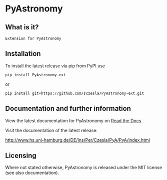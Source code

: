 # PyAstronomy

What is it?
-----------

    Extension for PyAstronomy

Installation
------------

  To install the latest release via pip from PyPI use
  
    pip install PyAstronomy-ext
    
  or
  
    pip install git+https://github.com/sczesla/PyAstronomy-ext.git
    

Documentation and further information
-------------------------------------

  View the latest documentation for PyAstronomy on [Read the
  Docs](https://pyastronomy.readthedocs.org/en/latest/)

  Visit the documentation of the latest release:
  
  http://www.hs.uni-hamburg.de/DE/Ins/Per/Czesla/PyA/PyA/index.html

Licensing
---------

  Where not stated otherwise, PyAstronomy is released under the
  MIT license (see also documentation).

